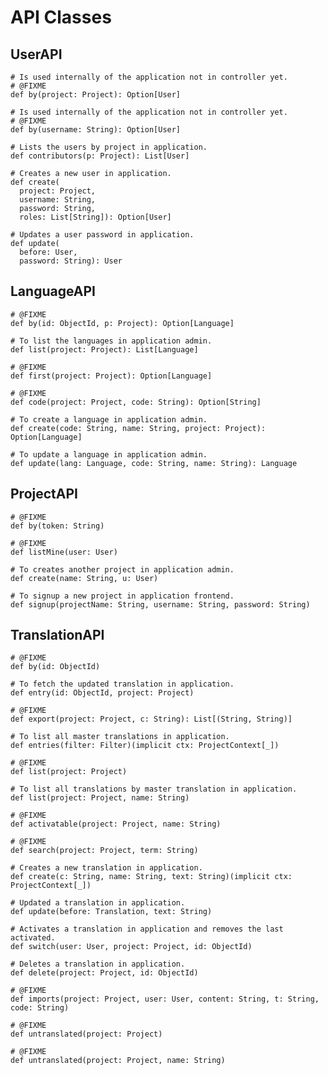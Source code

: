 # API Classes

## UserAPI

    # Is used internally of the application not in controller yet.
    # @FIXME
    def by(project: Project): Option[User]
    
    # Is used internally of the application not in controller yet.
    # @FIXME
    def by(username: String): Option[User]

    # Lists the users by project in application.
    def contributors(p: Project): List[User]

    # Creates a new user in application.
    def create(
      project: Project,
      username: String,
      password: String,
      roles: List[String]): Option[User]

    # Updates a user password in application.
    def update(
      before: User,
      password: String): User

## LanguageAPI

    # @FIXME
    def by(id: ObjectId, p: Project): Option[Language]

    # To list the languages in application admin.
    def list(project: Project): List[Language]

    # @FIXME
    def first(project: Project): Option[Language]

    # @FIXME
    def code(project: Project, code: String): Option[String]

    # To create a language in application admin.
    def create(code: String, name: String, project: Project): Option[Language]

    # To update a language in application admin.
    def update(lang: Language, code: String, name: String): Language

## ProjectAPI

    # @FIXME
    def by(token: String)

    # @FIXME
    def listMine(user: User)

    # To creates another project in application admin.
    def create(name: String, u: User)

    # To signup a new project in application frontend.
    def signup(projectName: String, username: String, password: String)

## TranslationAPI

    # @FIXME
    def by(id: ObjectId)

    # To fetch the updated translation in application.
    def entry(id: ObjectId, project: Project)

    # @FIXME
    def export(project: Project, c: String): List[(String, String)]

    # To list all master translations in application.
    def entries(filter: Filter)(implicit ctx: ProjectContext[_])

    # @FIXME
    def list(project: Project)

    # To list all translations by master translation in application.
    def list(project: Project, name: String)

    # @FIXME
    def activatable(project: Project, name: String)

    # @FIXME
    def search(project: Project, term: String)

    # Creates a new translation in application.
    def create(c: String, name: String, text: String)(implicit ctx: ProjectContext[_])

    # Updated a translation in application.
    def update(before: Translation, text: String)

    # Activates a translation in application and removes the last activated.
    def switch(user: User, project: Project, id: ObjectId)

    # Deletes a translation in application.
    def delete(project: Project, id: ObjectId)

    # @FIXME
    def imports(project: Project, user: User, content: String, t: String, code: String)

    # @FIXME
    def untranslated(project: Project)

    # @FIXME
    def untranslated(project: Project, name: String)

